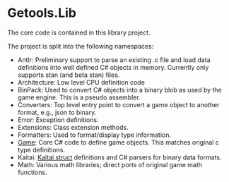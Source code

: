 # Getools.Lib

The core code is contained in this library project.

The project is split into the following namespaces:

- Antlr: Preliminary support to parse an existing .c file and load data definitions into well defined C# objects in memory. Currently only supports stan (and beta stan) files.
- Architecture: Low level CPU definition code
- BinPack: Used to convert C# objects into a binary blob as used by the game engine. This is a pseudo assembler.
- Converters: Top level entry point to convert a game object to another format, e.g., json to binary.
- Error: Exception definitions.
- Extensions: Class extension methods.
- Formatters: Used to format/display type information.
- [Game](Game/README.md): Core C# code to define game objects. This matches original c type definitions.
- Kaitai: [Kaitai struct](https://kaitai.io/) definitions and C# parsers for binary data formats.
- Math: Various math libraries; direct ports of original game math functions.
